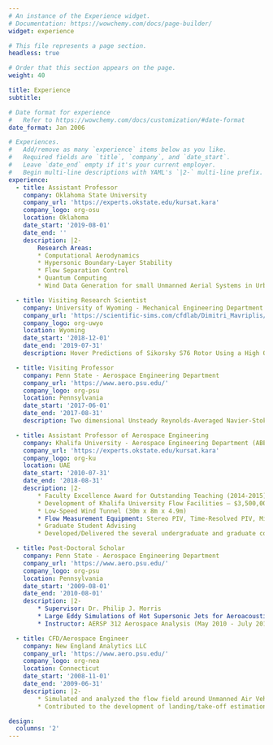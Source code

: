 ```yaml
---
# An instance of the Experience widget.
# Documentation: https://wowchemy.com/docs/page-builder/
widget: experience

# This file represents a page section.
headless: true

# Order that this section appears on the page.
weight: 40

title: Experience
subtitle:

# Date format for experience
#   Refer to https://wowchemy.com/docs/customization/#date-format
date_format: Jan 2006

# Experiences.
#   Add/remove as many `experience` items below as you like.
#   Required fields are `title`, `company`, and `date_start`.
#   Leave `date_end` empty if it's your current employer.
#   Begin multi-line descriptions with YAML's `|2-` multi-line prefix.
experience:
  - title: Assistant Professor
    company: Oklahoma State University
    company_url: 'https://experts.okstate.edu/kursat.kara'
    company_logo: org-osu
    location: Oklahoma
    date_start: '2019-08-01'
    date_end: ''
    description: |2-
        Research Areas:
        * Computational Aerodynamics
        * Hypersonic Boundary-Layer Stability
        * Flow Separation Control
        * Quantum Computing
        * Wind Data Generation for small Unmanned Aerial Systems in Urban Spaces

  - title: Visiting Research Scientist
    company: University of Wyoming - Mechanical Engineering Department
    company_url: 'https://scientific-sims.com/cfdlab/Dimitri_Mavriplis/HOME/assets/papers/AIAA-2020-S76ROTOR.pdf'
    company_logo: org-uwyo
    location: Wyoming
    date_start: '2018-12-01'
    date_end: '2019-07-31'
    description: Hover Predictions of Sikorsky S76 Rotor Using a High Order Discontinuous Galerkin Off-Body Discretization.

  - title: Visiting Professor
    company: Penn State - Aerospace Engineering Department
    company_url: 'https://www.aero.psu.edu/'
    company_logo: org-psu
    location: Pennsylvania
    date_start: '2017-06-01'
    date_end: '2017-08-31'
    description: Two dimensional Unsteady Reynolds-Averaged Navier-Stokes simulations of a Sweeping Jet Actuator over a NASA Wall Mounted Hump model for flow separation control.

  - title: Assistant Professor of Aerospace Engineering
    company: Khalifa University - Aerospace Engineering Department (ABET Accredited)
    company_url: 'https://experts.okstate.edu/kursat.kara'
    company_logo: org-ku
    location: UAE
    date_start: '2010-07-31'
    date_end: '2018-08-31'
    description: |2-
        * Faculty Excellence Award for Outstanding Teaching (2014-2015)
        * Development of Khalifa University Flow Facilities – $3,500,000
        * Low-Speed Wind Tunnel (30m x 8m x 4.9m) 
        * Flow Measurement Equipment: Stereo PIV, Time-Resolved PIV, Mini - Laser Doppler Anemometry, Hot-wire Anemometry, Optic Tables, Traverse System, and Force/Moment Balance
        * Graduate Student Advising
        * Developed/Delivered the several undergraduate and graduate courses

  - title: Post-Doctoral Scholar
    company: Penn State - Aerospace Engineering Department
    company_url: 'https://www.aero.psu.edu/'
    company_logo: org-psu
    location: Pennsylvania
    date_start: '2009-08-01'
    date_end: '2010-08-01'
    description: |2-
        * Supervisor: Dr. Philip J. Morris
        * Large Eddy Simulations of Hot Supersonic Jets for Aeroacoustics DOD-Navy-STTR-Contract Number: N68335-09-C-0370
        * Instructor: AERSP 312 Aerospace Analysis (May 2010 - July 2010)

  - title: CFD/Aerospace Engineer
    company: New England Analytics LLC
    company_url: 'https://www.aero.psu.edu/'
    company_logo: org-nea
    location: Connecticut
    date_start: '2008-11-01'
    date_end: '2009-06-31'
    description: |2-
        * Simulated and analyzed the flow field around Unmanned Air Vehicle and computed variations of aerodynamic parameters with respect to the angle of attack using ANSYS Fluent.
        * Contributed to the development of landing/take-off estimation model based on flight dynamics equations using sensor measurement data. Tested the model in Matlab.

design:
  columns: '2'
---
```

